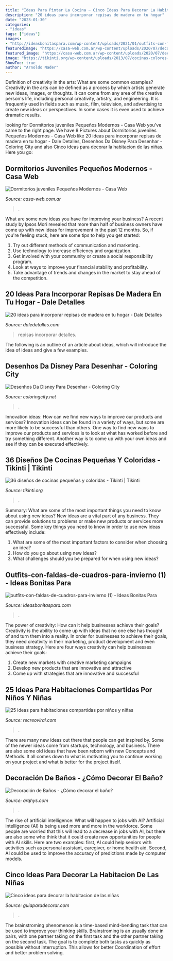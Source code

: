 ```yaml
---
title: "Ideas Para Pintar La Cocina ~ Cinco Ideas Para Decorar La Habitacion De Las Niñas"
description: "20 ideas para incorporar repisas de madera en tu hogar"
date: "2023-01-30"
categories:
- "ideas"
tags: ["ideas"]
images:
- "http://ideasbonitaspara.com/wp-content/uploads/2021/01/outfits-con-faldas-de-cuadros-para-invierno-1.jpg"
featuredImage: "https://casa-web.com.ar/wp-content/uploads/2020/07/decoracion-de-dormitorios-juveniles-para-mujeres.jpg"
featured_image: "https://casa-web.com.ar/wp-content/uploads/2020/07/decoracion-de-dormitorios-juveniles-para-mujeres.jpg"
image: "https://tikinti.org/wp-content/uploads/2013/07/cocinas-colores-015.jpg"
ShowToc: true
author: "Arnoldo Nader"
---
```



Definition of creativity in the arts: What are some common examples?
Creativity in the arts can be defined as a process by which artists generate new ideas, images, or thoughts. It can come from any area of the creative person's life, including personal creativity, artistry, and engineering. It is frequently used in fields such as music, film, television, and advertising to create new ideas or perspectives. In some cases it is even used to achieve dramatic results.

	

		
looking for Dormitorios juveniles Pequeños Modernos - Casa Web you've came to the right page. We have 8 Pictures about Dormitorios juveniles Pequeños Modernos - Casa Web like 20 ideas para incorporar repisas de madera en tu hogar - Dale Detalles, Desenhos Da Disney Para Desenhar - Coloring City and also Cinco ideas para decorar la habitacion de las niñas. Here you go:
		
    
## Dormitorios Juveniles Pequeños Modernos - Casa Web

<img loading=lazy src="https://casa-web.com.ar/wp-content/uploads/2020/07/decoracion-de-dormitorios-juveniles-para-mujeres.jpg" onerror="this.onerror=null;this.src='https://tse1.mm.bing.net/th?id=OIP.xLfgEEfGvrUyfEwDTbSYwwAAAA&amp;pid=15.1';" alt="Dormitorios juveniles Pequeños Modernos - Casa Web">

_Source: casa-web.com.ar_

>. 

	

What are some new ideas you have for improving your business?
A recent study by Ipsos Mori revealed that more than half of business owners have come up with new ideas for improvement in the past 12 months. So, if you're feeling stuck, here are some tips to help you get started: 
1. Try out different methods of communication and marketing.
2. Use technology to increase efficiency and organization.
3. Get involved with your community or create a social responsibility program.
4. Look at ways to improve your financial stability and profitability.
5. Take advantage of trends and changes in the market to stay ahead of the competition.

    
## 20 Ideas Para Incorporar Repisas De Madera En Tu Hogar - Dale Detalles

<img loading=lazy src="https://www.daledetalles.com/wp-content/uploads/2020/07/repisas16.jpg" onerror="this.onerror=null;this.src='https://tse3.mm.bing.net/th?id=OIP.xXsQYHk7DBSWXkvGE5-uawHaJ4&amp;pid=15.1';" alt="20 ideas para incorporar repisas de madera en tu hogar - Dale Detalles">

_Source: daledetalles.com_

>repisas incorporar detalles. 

	

The following is an outline of an article about ideas, which will introduce the idea of ideas and give a few examples.

    
## Desenhos Da Disney Para Desenhar - Coloring City

<img loading=lazy src="https://www.coloringcity.net/wp-content/uploads/2019/08/501cd6c1fe2f59ab8b131226f6cc3740_2.jpg" onerror="this.onerror=null;this.src='https://tse1.mm.bing.net/th?id=OIP.uMWJrKhfB30Sq55zMSdjogAAAA&amp;pid=15.1';" alt="Desenhos Da Disney Para Desenhar - Coloring City">

_Source: coloringcity.net_

>. 

	

Innovation ideas: How can we find new ways to improve our products and services?
Innovation ideas can be found in a variety of ways, but some are more likely to be successful than others. One way to find new ways to improve our products and services is to look at what has worked before and try something different. Another way is to come up with your own ideas and see if they can be executed effectively.

    
## 36 Diseños De Cocinas Pequeñas Y Coloridas - Tikinti | Tikinti

<img loading=lazy src="https://tikinti.org/wp-content/uploads/2013/07/cocinas-colores-015.jpg" onerror="this.onerror=null;this.src='https://tse4.mm.bing.net/th?id=OIP.-kqC9JqFeCkYVq8C4Fn1uAHaJ3&amp;pid=15.1';" alt="36 diseños de cocinas pequeñas y coloridas - Tikinti | Tikinti">

_Source: tikinti.org_

>. 

	

Summary: What are some of the most important things you need to know about using new ideas?
New ideas are a vital part of any business. They can provide solutions to problems or make new products or services more successful. Some key things you need to know in order to use new ideas effectively include:
1. What are some of the most important factors to consider when choosing an idea?
2. How do you go about using new ideas?
3. What challenges should you be prepared for when using new ideas?

    
## Outfits-con-faldas-de-cuadros-para-invierno (1) - Ideas Bonitas Para

<img loading=lazy src="http://ideasbonitaspara.com/wp-content/uploads/2021/01/outfits-con-faldas-de-cuadros-para-invierno-1.jpg" onerror="this.onerror=null;this.src='https://tse2.mm.bing.net/th?id=OIP.M9QCpXfoOUeApxp2F-ELBQHaLn&amp;pid=15.1';" alt="outfits-con-faldas-de-cuadros-para-invierno (1) - Ideas Bonitas Para">

_Source: ideasbonitaspara.com_

>. 

	

The power of creativity: How can it help businesses achieve their goals?
Creativity is the ability to come up with ideas that no one else has thought of and turn them into a reality. In order for businesses to achieve their goals, they need creativity in their marketing, product development and even business strategy. Here are four ways creativity can help businesses achieve their goals: 
1. Create new markets with creative marketing campaigns 
2. Develop new products that are innovative and attractive 
3. Come up with strategies that are innovative and successful 

    
## 25 Ideas Para Habitaciones Compartidas Por Niños Y Niñas

<img loading=lazy src="https://www.recreoviral.com/wp-content/uploads/2015/10/Creativas-habitaciones-compartidas-por-niños-y-niñas-4.jpg" onerror="this.onerror=null;this.src='https://tse3.mm.bing.net/th?id=OIP.R0UxAKtckb5nkf4kS92wUQHaHJ&amp;pid=15.1';" alt="25 ideas para habitaciones compartidas por niños y niñas">

_Source: recreoviral.com_

>. 

	

There are many new ideas out there that people can get inspired by. Some of the newer ideas come from startups, technology, and business. There are also some old ideas that have been reborn with new Concepts and Methods. It all comes down to what is motivating you to continue working on your project and what is better for the project itself.

    
## Decoración De Baños - ¿Cómo Decorar El Baño?

<img loading=lazy src="https://www.arqhys.com/wp-content/uploads/2014/03/Planificación-de-la-decoración-del-baño.jpg" onerror="this.onerror=null;this.src='https://tse2.mm.bing.net/th?id=OIP.KvEronSi4_RQ7UuvPZiczQHaLH&amp;pid=15.1';" alt="Decoración de Baños - ¿Cómo decorar el baño?">

_Source: arqhys.com_

>. 

	

The rise of artificial intelligence: What will happen to jobs with AI?
Artificial intelligence (AI) is being used more and more in the workforce. Some people are worried that this will lead to a decrease in jobs with AI, but there are also some who think that it could create new opportunities for people with AI skills. Here are two examples: first, AI could help seniors with activities such as personal assistant, caregiver, or home health aid. Second, AI could be used to improve the accuracy of predictions made by computer models.

    
## Cinco Ideas Para Decorar La Habitacion De Las Niñas

<img loading=lazy src="https://www.guiaparadecorar.com/wp-content/uploads/2010/10/Cinco-ideas-para-decorar-la-habitacion-de-las-niñas-04.jpg" onerror="this.onerror=null;this.src='https://tse2.mm.bing.net/th?id=OIP.ih5cllhJ5duRNCMnWXs_fAHaFi&amp;pid=15.1';" alt="Cinco ideas para decorar la habitacion de las niñas">

_Source: guiaparadecorar.com_

>. 

	

The brainstroming phenomenon is a time-based mind-bending task that can be used to improve your thinking skills. Brainstroming is an usually done in pairs, with one partner taking on the first task and the other partner taking on the second task. The goal is to complete both tasks as quickly as possible without interruption. This allows for better Coordination of effort and better problem solving.

